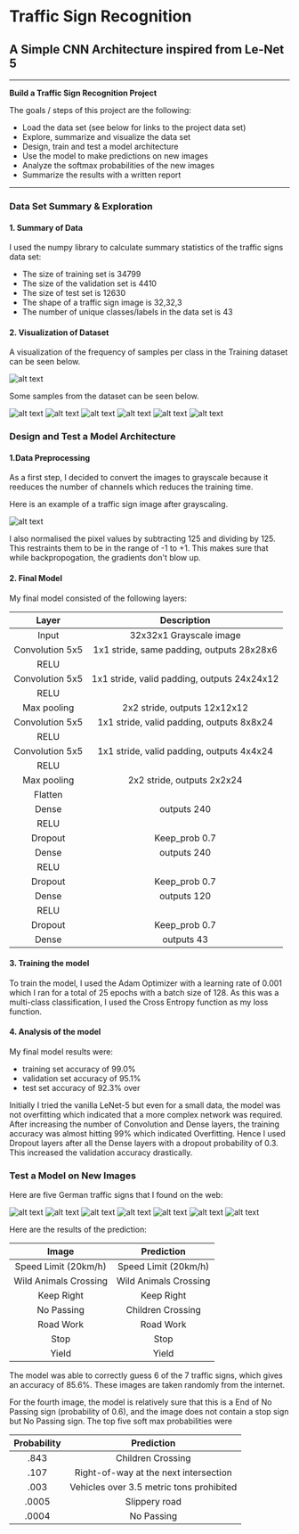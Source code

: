 # **Traffic Sign Recognition** 

## A Simple CNN Architecture inspired from Le-Net 5 

---

**Build a Traffic Sign Recognition Project**

The goals / steps of this project are the following:
* Load the data set (see below for links to the project data set)
* Explore, summarize and visualize the data set
* Design, train and test a model architecture
* Use the model to make predictions on new images
* Analyze the softmax probabilities of the new images
* Summarize the results with a written report


[//]: # (Image References)

[image1]: ./assets/hist.png "Histogram"
[image2]: ./assets/0.png "0"
[image3]: ./assets/1.png "1"
[image4]: ./assets/2.png "2"
[image5]: ./assets/3.png "3"
[image6]: ./assets/4.png "4"
[image7]: ./assets/5.png "5"
[image8]: ./assets/gray.png "Gray"
[image9]: ./web/20speed.jpg "20speed"
[image10]: ./web/animalscrossing.jpg "Animals Crossing"
[image11]: ./web/keepright.jpg "Keep Right"
[image12]: ./web/nopassing.jpg "No Passing"
[image13]: ./web/roadwork.jpg "Road Work"
[image14]: ./web/stop.jpg "Stop"
[image15]: ./web/yield.jpg "Yield"


---

### Data Set Summary & Exploration

#### 1. Summary of Data

I used the numpy library to calculate summary statistics of the traffic
signs data set:

* The size of training set is 34799
* The size of the validation set is 4410
* The size of test set is 12630
* The shape of a traffic sign image is 32,32,3
* The number of unique classes/labels in the data set is 43

#### 2. Visualization of Dataset

A visualization of the frequency of samples per class in the Training dataset can be seen below.

![alt text][image1]

Some samples from the dataset can be seen below.

![alt text][image2]
![alt text][image3]
![alt text][image4]
![alt text][image5]
![alt text][image6]
![alt text][image7]

### Design and Test a Model Architecture

#### 1.Data Preprocessing

As a first step, I decided to convert the images to grayscale because it reeduces the number of channels which reduces the training time. 

Here is an example of a traffic sign image after grayscaling.

![alt text][image8]

I also normalised the pixel values by subtracting 125 and dividing by 125. This restraints them to be in the range of -1 to +1. This makes sure that while backpropogation, the gradients don't blow up.


#### 2. Final Model

My final model consisted of the following layers:

| Layer         		|     Description	        					| 
|:---------------------:|:---------------------------------------------:| 
| Input         		| 32x32x1 Grayscale image   					| 
| Convolution 5x5     	| 1x1 stride, same padding, outputs 28x28x6 	|
| RELU					|												|
| Convolution 5x5     	| 1x1 stride, valid padding, outputs 24x24x12 	|
| RELU					|												|
| Max pooling	      	| 2x2 stride,  outputs 12x12x12 				|
| Convolution 5x5     	| 1x1 stride, valid padding, outputs 8x8x24 	|
| RELU					|												|
| Convolution 5x5     	| 1x1 stride, valid padding, outputs 4x4x24 	|
| RELU					|												|
| Max pooling	      	| 2x2 stride,  outputs 2x2x24 					|
| Flatten				| 												|
| Dense					| outputs 240 									|
| RELU					|												|
| Dropout				|Keep_prob 0.7									|
| Dense					| outputs 240 									|
| RELU					|												|
| Dropout				|Keep_prob 0.7									|
| Dense					| outputs 120 									|
| RELU					|												|
| Dropout				|Keep_prob 0.7									|
| Dense					| outputs 43 									|


#### 3. Training the model

To train the model, I used the Adam Optimizer with a learning rate of 0.001 which I ran for a total of 25 epochs with a batch size of 128. As this was a multi-class classification, I used the Cross Entropy function as my loss function.

#### 4. Analysis of the model

My final model results were:
* training set accuracy of 99.0%
* validation set accuracy of 95.1% 
* test set accuracy of 92.3% over

Initially I tried the vanilla LeNet-5 but even for a small data, the model was not overfitting which indicated that a more complex network was required. After increasing the number of Convolution and Dense layers, the training accuracy was almost hitting 99% which indicated Overfitting. Hence I used Dropout layers after all the Dense layers with a dropout probability of 0.3. This increased the validation accuracy drastically.


### Test a Model on New Images

Here are five German traffic signs that I found on the web:

![alt text][image9] ![alt text][image12] ![alt text][image13] ![alt text][image15] 
![alt text][image10] ![alt text][image11] ![alt text][image14] 

Here are the results of the prediction:

| Image			        |     Prediction	        					| 
|:---------------------:|:---------------------------------------------:| 
| Speed Limit (20km/h)	| Speed Limit (20km/h)							| 
| Wild Animals Crossing	| Wild Animals Crossing							|
| Keep Right			| Keep Right									|
| No Passing      		| Children Crossing				 				|
| Road Work 			| Road Work          							|
| Stop      			| Stop         									|
| Yield      			| Yield        									|


The model was able to correctly guess 6 of the 7 traffic signs, which gives an accuracy of 85.6%. These images are taken randomly from the internet.

For the fourth image, the model is relatively sure that this is a End of No Passing sign (probability of 0.6), and the image does not contain a stop sign but No Passing sign. The top five soft max probabilities were

| Probability         	|     Prediction	        					| 
|:---------------------:|:---------------------------------------------:| 
| .843         			| Children Crossing								| 
| .107     				| Right-of-way at the next intersection			|
| .003					| Vehicles over 3.5 metric tons prohibited		|
| .0005	      			| Slippery road					 				|
| .0004				    | No Passing         							|

